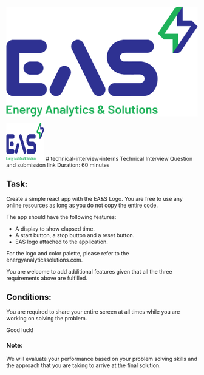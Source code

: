 ![EA&S Logo](eas_logo_final-02.png)

<img src="eas_logo_final-02.png" width="100" height="100">
# technical-interview-interns
Technical Interview Question and submission link
Duration: 
60 minutes

## Task: 
Create a simple react app with the EA&S Logo. You are free to use any online resources as long as you do not copy the entire code.

The app should have the following features:

* A display to show elapsed time.
* A start button, a stop button and a reset button.
* EAS logo attached to the application.

For the logo and color palette, please refer to the energyanalyticssolutions.com.

You are welcome to add additional features given that all the three requirements above are fulfilled.


## Conditions:

You are required to share your entire screen at all times while you are working on solving the problem.

Good luck!




### Note:
We will evaluate your performance based on your problem solving skills and the approach that you are taking to arrive at the final solution.
